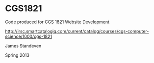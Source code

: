 CGS1821
==============

Code produced for CGS 1821 Website Development

http://irsc.smartcatalogiq.com/current/catalog/courses/cgs-computer-science/1000/cgs-1821

James Standeven

Spring 2013
